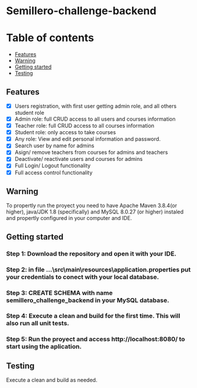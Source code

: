 # Semillero-challenge-backend

Table of contents
=================

  * [Features](#features)
  * [Warning](#warning)
  * [Getting started](#getting-started)
  * [Testing](#testing)
  
## Features
- [x] Users registration, with first user getting admin role, and all others student role
- [x] Admin role: full CRUD access to all users and courses information
- [x] Teacher role: full CRUD access to all courses information
- [x] Student role: only access to take courses
- [x] Any role: View and edit personal information and password.
- [x] Search user by name for admins
- [x] Asign/ remove teachers from courses for admins and teachers
- [x] Deactivate/ reactivate users and courses for admins
- [x] Full Login/ Logout functionality
- [x] Full access control functionality

## Warning
To propertly run the proyect you need to have Apache Maven 3.8.4(or higher), java/JDK 1.8 (specifically) and MySQL 8.0.27 (or higher) instaled and propertly configured in your computer and IDE.

## Getting started
### Step 1: Download the repository and open it with your IDE.

### Step 2: in file ...\src\main\resources\application.properties put your credentials to conect with your local database.

### Step 3: CREATE SCHEMA with name semillero_challenge_backend in your MySQL database.

### Step 4: Execute a clean and build for the first time. This will also run all unit tests.

### Step 5: Run the proyect and access http://localhost:8080/ to start using the aplication.

## Testing
Execute a clean and build as needed.